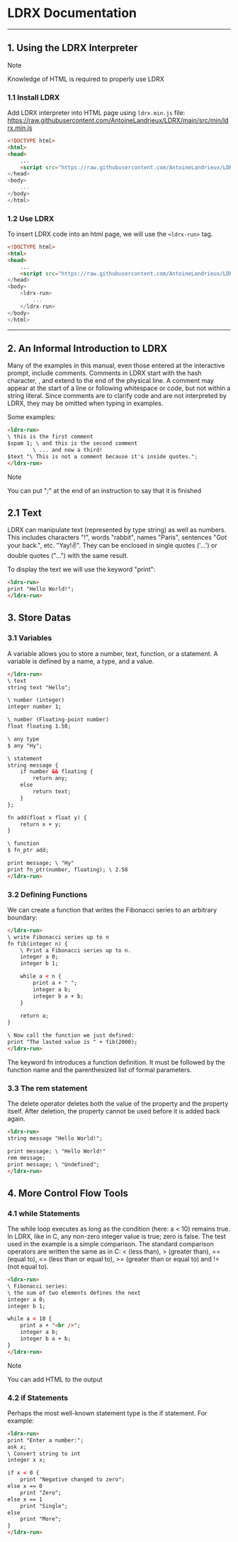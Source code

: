 
# LDRX Documentation

---

## 1. Using the LDRX Interpreter

> [!NOTE]
> Knowledge of HTML is required to properly use LDRX

### 1.1 Install LDRX

Add LDRX interpreter into HTML page using `ldrx.min.js` file:
<https://raw.githubusercontent.com/AntoineLandrieux/LDRX/main/src/min/ldrx.min.js>

```html
<!DOCTYPE html>
<html>
<head>
    ...
    <script src="https://raw.githubusercontent.com/AntoineLandrieux/LDRX/main/src/min/ldrx.min.js">
</head>
<body>
    ...
</body>
</html>
```

### 1.2 Use LDRX

To insert LDRX code into an html page, we will use the `<ldrx-run>` tag.

```html
<!DOCTYPE html>
<html>
<head>
    ...
    <script src="https://raw.githubusercontent.com/AntoineLandrieux/LDRX/main/src/min/ldrx.min.js">
</head>
<body>
    <ldrx-run>
        ...
    </ldrx-run>
</body>
</html>
```

---

## 2. An Informal Introduction to LDRX

Many of the examples in this manual, even those entered at the interactive prompt, include comments. Comments in LDRX start with the hash character, \, and extend to the end of the physical line. A comment may appear at the start of a line or following whitespace or code, but not within a string literal. Since comments are to clarify code and are not interpreted by LDRX, they may be omitted when typing in examples.

Some examples:

```html
<ldrx-run>
\ this is the first comment
$spam 1; \ and this is the second comment
        \ ... and now a third!
$text "\ This is not a comment because it's inside quotes.";
</ldrx-run>
```

> [!NOTE]
> You can put ";" at the end of an instruction to say that it is finished

## 2.1 Text

LDRX can manipulate text (represented by type string) as well as numbers. This includes characters "!", words "rabbit", names "Paris", sentences "Got your back.", etc. "Yay!✌️". They can be enclosed in single quotes ('...') or double quotes ("...") with the same result.

To display the text we will use the keyword "print":

```html
<ldrx-run>
print "Hello World!";
</ldrx-run>
```

## 3. Store Datas

### 3.1 Variables

A variable allows you to store a number, text, function, or a statement.
A variable is defined by a name, a type, and a value.

```html
</ldrx-run>
\ text
string text "Hello";

\ number (integer)
integer number 1;

\ number (Floating-point number)
float floating 1.58;

\ any type
$ any "Hy";

\ statement
string message {
    if number && floating {
        return any;
    else
        return text;
    }
};

fn add(float x float y) {
    return x + y;
}

\ function
$ fn_ptr add;

print message; \ "Hy"
print fn_ptr(number, floating); \ 2.58
</ldrx-run>
```

### 3.2 Defining Functions

We can create a function that writes the Fibonacci series to an arbitrary boundary:

```html
</ldrx-run>
\ write Fibonacci series up to n
fn fib(integer n) {
    \ Print a Fibonacci series up to n.
    integer a 0;
    integer b 1;

    while a < n {
        print a + " ";
        integer a b;
        integer b a + b;
    }
    
    return a;
}

\ Now call the function we just defined:
print "The lasted value is " + fib(2000);
</ldrx-run>
```

The keyword fn introduces a function definition. It must be followed by the function name and the parenthesized list of formal parameters.

### 3.3 The rem statement

The delete operator deletes both the value of the property and the property itself. After deletion, the property cannot be used before it is added back again.

```html
<ldrx-run>
string message "Hello World!";

print message; \ "Hello World!"
rem message;
print message; \ "Undefined";
</ldrx-run>
```

## 4. More Control Flow Tools

### 4.1 while Statements

The while loop executes as long as the condition (here: a < 10) remains true. In LDRX, like in C, any non-zero integer value is true; zero is false. The test used in the example is a simple comparison. The standard comparison operators are written the same as in C: < (less than), > (greater than), == (equal to), <= (less than or equal to), >= (greater than or equal to) and != (not equal to).

```html
<ldrx-run>
\ Fibonacci series:
\ the sum of two elements defines the next
integer a 0;
integer b 1;

while a < 10 {
    print a + "<br />";
    integer a b;
    integer b a + b;
}
</ldrx-run>
```

> [!NOTE]
> You can add HTML to the output

### 4.2 if Statements

Perhaps the most well-known statement type is the if statement. For example:

```html
<ldrx-run>
print "Enter a number:";
ask x;
\ Convert string to int 
integer x x;

if x < 0 {
    print "Negative changed to zero";
else x == 0
    print "Zero";
else x == 1
    print "Single";
else
    print "More";
}
</ldrx-run>
```
